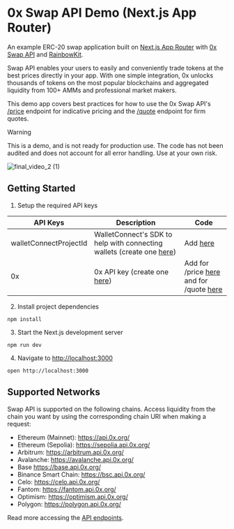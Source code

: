 # 0x Swap API Demo (Next.js App Router)

An example ERC-20 swap application built on [Next.js App Router](https://nextjs.org/docs) with [0x Swap API](https://0x.org/docs/0x-swap-api/introduction) and [RainbowKit](https://www.rainbowkit.com/).

Swap API enables your users to easily and conveniently trade tokens at the best prices directly in your app. With one simple integration, 0x unlocks thousands of tokens on the most popular blockchains and aggregated liquidity from 100+ AMMs and professional market makers.

This demo app covers best practices for how to use the 0x Swap API's [/price](https://0x.org/docs/0x-swap-api/api-references/get-swap-v1-price) endpoint for indicative pricing and the [/quote](https://0x.org/docs/0x-swap-api/api-references/get-swap-v1-quote) endpoint for firm quotes.

> [!WARNING]  
> This is a demo, and is not ready for production use. The code has not been audited and does not account for all error handling. Use at your own risk.

![final_video_2 (1)](https://github.com/0xProject/0x-examples/assets/8042156/5c1057ef-2703-488e-960a-e4127cea6cf9)


## Getting Started

1. Setup the required API keys

| **API Keys**           | **Description**                                                                                                  | **Code**                                                                                                                                                                                                                                        |
| ---------------------- | ---------------------------------------------------------------------------------------------------------------- | ----------------------------------------------------------------------------------------------------------------------------------------------------------------------------------------------------------------------------------------------- |
| walletConnectProjectId | WalletConnect's SDK to help with connecting wallets (create one [here](https://cloud.walletconnect.com/sign-in)) | Add [here](https://github.com/0xProject/token-swap-dapp-course-code/blob/main/L1/app/providers.tsx#L29)                                                                                                                                         |
| 0x                     | 0x API key (create one [here](https://0x.org/docs/introduction/getting-started))                                 | Add for /price [here](https://github.com/0xProject/token-swap-dapp-course-code/blob/main/L8/app/api/price/route.ts#L11) and for /quote [here](https://github.com/0xProject/token-swap-dapp-course-code/blob/main/L8/app/api/quote/route.ts#L10) |

2. Install project dependencies

```
npm install
```

3. Start the Next.js development server

```
npm run dev
```

4. Navigate to [http://localhost:3000](http://localhost:3000)

```
open http://localhost:3000
```

## Supported Networks

Swap API is supported on the following chains. Access liquidity from the chain you want by using the corresponding chain URI when making a request:

- Ethereum (Mainnet): https://api.0x.org/
- Ethereum (Sepolia): https://sepolia.api.0x.org/
- Arbitrum: https://arbitrum.api.0x.org/
- Avalanche: https://avalanche.api.0x.org/
- Base https://base.api.0x.org/
- Binance Smart Chain: https://bsc.api.0x.org/
- Celo: https://celo.api.0x.org/
- Fantom: https://fantom.api.0x.org/
- Optimism: https://optimism.api.0x.org/
- Polygon: https://polygon.api.0x.org/

Read more accessing the [API endpoints](https://0x.org/docs/0x-swap-api/api-references/overview).
